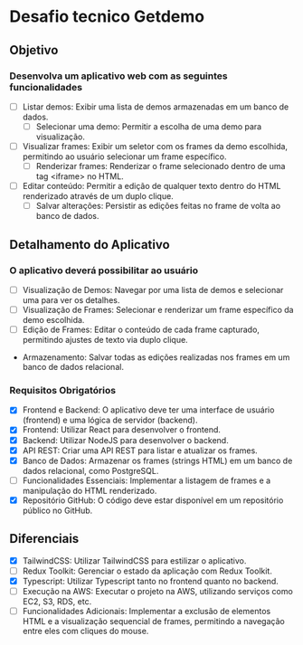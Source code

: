 # Desafio tecnico Getdemo

## Objetivo

### Desenvolva um aplicativo web com as seguintes funcionalidades

- [ ] Listar demos: Exibir uma lista de demos armazenadas em um banco de dados.
  - [ ] Selecionar uma demo: Permitir a escolha de uma demo para visualização.
- [ ] Visualizar frames: Exibir um seletor com os frames da demo escolhida, permitindo ao usuário selecionar um frame específico.
  - [ ] Renderizar frames: Renderizar o frame selecionado dentro de uma tag \<iframe> no HTML.
- [ ] Editar conteúdo: Permitir a edição de qualquer texto dentro do HTML renderizado através de um duplo clique.
  - [ ] Salvar alterações: Persistir as edições feitas no frame de volta ao banco de dados.

## Detalhamento do Aplicativo
  
### O aplicativo deverá possibilitar ao usuário

- [ ] Visualização de Demos: Navegar por uma lista de demos e selecionar uma para ver os detalhes.
- [ ] Visualização de Frames: Selecionar e renderizar um frame específico da demo escolhida.
- [ ] Edição de Frames: Editar o conteúdo de cada frame capturado, permitindo ajustes de texto via duplo clique.
- Armazenamento: Salvar todas as edições realizadas nos frames em um banco de dados relacional.

### Requisitos Obrigatórios

- [x] Frontend e Backend: O aplicativo deve ter uma interface de usuário (frontend) e uma lógica de servidor (backend).
- [x] Frontend: Utilizar React para desenvolver o frontend.
- [x] Backend: Utilizar NodeJS para desenvolver o backend.
- [x] API REST: Criar uma API REST para listar e atualizar os frames.
- [x] Banco de Dados: Armazenar os frames (strings HTML) em um banco de dados relacional, como PostgreSQL.
- [ ] Funcionalidades Essenciais: Implementar a listagem de frames e a manipulação do HTML renderizado.
- [x] Repositório GitHub: O código deve estar disponível em um repositório público no GitHub.

## Diferenciais

- [x] TailwindCSS: Utilizar TailwindCSS para estilizar o aplicativo.
- [ ] Redux Toolkit: Gerenciar o estado da aplicação com Redux Toolkit.
- [x] Typescript: Utilizar Typescript tanto no frontend quanto no backend.
- [ ] Execução na AWS: Executar o projeto na AWS, utilizando serviços como EC2, S3, RDS, etc.
- [ ] Funcionalidades Adicionais: Implementar a exclusão de elementos HTML e a visualização sequencial de frames, permitindo a navegação entre eles com cliques do mouse.
